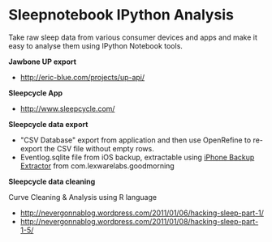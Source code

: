 Sleepnotebook IPython Analysis
=========

Take raw sleep data from various consumer devices and apps and make it
easy to analyse them using IPython Notebook tools.


**Jawbone UP export**

* http://eric-blue.com/projects/up-api/

**Sleepcycle App**

* http://www.sleepcycle.com/

**Sleepcycle data export**

* "CSV Database" export from application and then use OpenRefine to
re-export the CSV file without empty rows.
*  Eventlog.sqlite file from iOS backup, extractable using [iPhone Backup
Extractor](http://supercrazyawesome.com/) from
com.lexwarelabs.goodmorning

**Sleepcycle data cleaning**

Curve Cleaning & Analysis using R language
* http://nevergonnablog.wordpress.com/2011/01/06/hacking-sleep-part-1/
* http://nevergonnablog.wordpress.com/2011/01/08/hacking-sleep-part-1-5/
